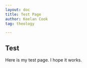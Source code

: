 ```yaml
---
layout: doc
title: Test Page
author: Keelan Cook
tag: theology

---
```


## Test
Here is my test page. I hope it works.
<!--stackedit_data:
eyJoaXN0b3J5IjpbLTE1NTcwNjgyMCw3NDEwNDE4MDJdfQ==
-->